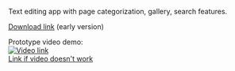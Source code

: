Text editing app with page categorization, gallery, search features. <br />

[Download link](https://drive.google.com/file/d/1VWQdTXV0MqBL9qZVOYdHBNvYiCRuFUEf/view?usp=sharing) (early version) <br />

Prototype video demo: <br />
[![Video link](https://img.youtube.com/vi/9BdBkBiIAOo/0.jpg)](https://youtu.be/9BdBkBiIAOo)
<br />
[Link if video doesn't work](https://youtu.be/9BdBkBiIAOo)
